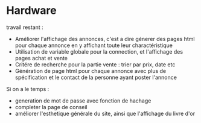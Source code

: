 # Hardware
travail restant : 
- Améliorer l'affichage des annonces, c'est a dire génerer des pages html pour chaque annonce en y affichant toute leur charactéristique
- Utilisation de variable globale pour la connection, et l'affichage des pages achat et vente
- Critére de recherche pour la partie vente : trier par prix, date etc
- Génération de page html pour chaque annonce avec plus de spécification et le contact de la personne ayant poster l'annonce

Si on a le temps : 
- generation de mot de passe avec fonction de hachage
- completer la page de conseil
- améliorer l'esthetique générale du site, ainsi que l'affichage du livre d'or
